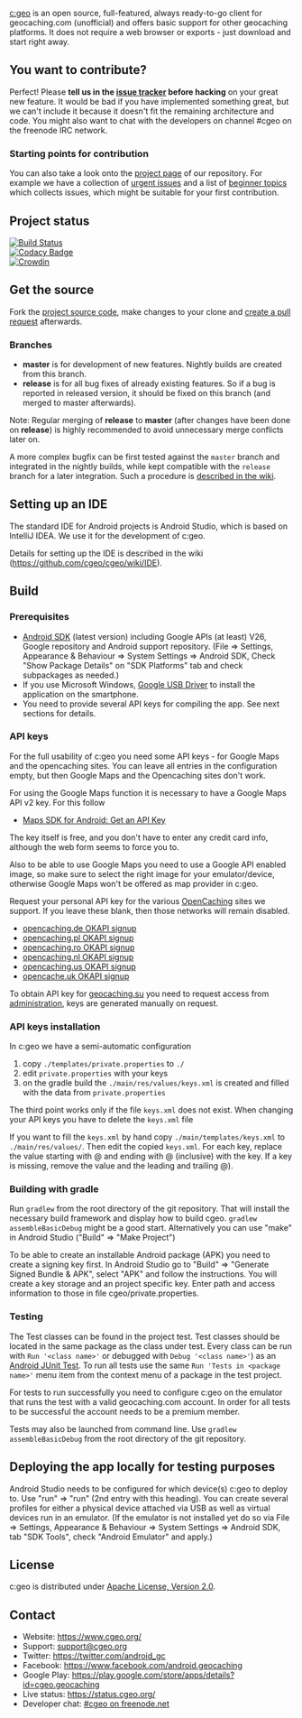 [c:geo](https://www.cgeo.org) is an open source, full-featured, always ready-to-go client for geocaching.com (unofficial) and offers basic support for other geocaching platforms.
It does not require a web browser or exports - just download and start right away.

## You want to contribute?

Perfect! Please **tell us in the [issue tracker](https://github.com/cgeo/cgeo/issues) before hacking** on your great new feature. It would be bad if you have implemented something great, but we can't include it because it doesn't fit the remaining architecture and code. You might also want to chat with the developers on channel #cgeo on the freenode IRC network.

### Starting points for contribution

You can also take a look onto the [project page](https://github.com/cgeo/cgeo/projects) of our repository.
For example we have a collection of [urgent issues](https://github.com/cgeo/cgeo/projects/6) and a list of [beginner topics](https://github.com/cgeo/cgeo/projects/7) which collects issues, which might be suitable for your first contribution.

## Project status

[![Build Status](https://ci.cgeo.org/job/cgeo%20continuous%20integration/badge/icon)](https://ci.cgeo.org/job/cgeo%20continuous%20integration/)<br>
[![Codacy Badge](https://api.codacy.com/project/badge/grade/3256314c8ba8457b9639bd2d4f4e7c91)](https://www.codacy.com/app/cgeo/cgeo)<br>
[![Crowdin](https://badges.crowdin.net/cgeo/localized.svg)](https://crowdin.com/project/cgeo)

## Get the source

Fork the [project source code](https://github.com/cgeo/cgeo), make changes to your clone and [create a pull request](https://help.github.com/articles/using-pull-requests) afterwards.

### Branches

- **master** is for development of new features. Nightly builds are created from this branch.
- **release** is for all bug fixes of already existing features. So if a bug is reported in released version, it should be fixed on this branch (and merged to master afterwards).

Note: Regular merging of **release** to **master** (after changes have been done on **release**) is highly recommended to avoid unnecessary merge conflicts later on.

A more complex bugfix can be first tested against the `master` branch and integrated in the nightly builds, while kept compatible with the `release` branch for a later integration.
Such a procedure is [described in the wiki](https://github.com/cgeo/cgeo/wiki/How-to-get-a-bug-fix-into-the-release).

## Setting up an IDE

The standard IDE for Android projects is Android Studio, which is based on IntelliJ IDEA.
We use it for the development of c:geo.

Details for setting up the IDE is described in the wiki (https://github.com/cgeo/cgeo/wiki/IDE).

## Build

### Prerequisites

- [Android SDK](https://developer.android.com/sdk) (latest version) including Google APIs (at least) V26, Google repository and Android support repository. (File => Settings, Appearance & Behaviour => System Settings => Android SDK, Check "Show Package Details" on "SDK Platforms" tab and check subpackages as needed.)
- If you use Microsoft Windows, [Google USB Driver](https://developer.android.com/sdk/win-usb.html) to install the application on the smartphone.
- You need to provide several API keys for compiling the app. See next sections for details.

### API keys

For the full usability of c:geo you need some API keys - for Google Maps and the opencaching sites.
You can leave all entries in the configuration empty, but then Google Maps and the Opencaching sites don't work.

For using the Google Maps function it is necessary to have a Google Maps API v2 key. For this follow
* [Maps SDK for Android: Get an API Key](https://developers.google.com/maps/documentation/android-sdk/get-api-key)

The key itself is free, and you don't have to enter any credit card info, although the web form seems to force you to.

Also to be able to use Google Maps you need to use a Google API enabled image, so make sure to select the right image for your emulator/device, otherwise Google Maps won't be offered as map provider in c:geo.

Request your personal API key for the various [OpenCaching](https://www.opencaching.eu/) sites we support. If you leave these blank, then those networks will remain disabled.
* [opencaching.de OKAPI signup](https://www.opencaching.de/okapi/signup.html)
* [opencaching.pl OKAPI signup](https://www.opencaching.pl/okapi/signup.html)
* [opencaching.ro OKAPI signup](https://www.opencaching.ro/okapi/signup.html)
* [opencaching.nl OKAPI signup](https://www.opencaching.nl/okapi/signup.html)
* [opencaching.us OKAPI signup](https://www.opencaching.us/okapi/signup.html)
* [opencache.uk OKAPI signup](https://www.opencache.uk/okapi/signup.html)

To obtain API key for [geocaching.su](https://geocaching.su) you need to request access from [administration](https://geocaching.su/?pn=1), keys are generated manually on request.

### API keys installation

In c:geo we have a semi-automatic configuration
1. copy `./templates/private.properties` to `./`
2. edit `private.properties` with your keys
3. on the gradle build the `./main/res/values/keys.xml` is created and filled with the data from `private.properties`

The third point works only if the file `keys.xml` does not exist.
When changing your API keys you have to delete the `keys.xml` file

If you want to fill the `keys.xml` by hand copy `./main/templates/keys.xml` to `./main/res/values/`.
Then edit the copied `keys.xml`. For each key, replace the value starting with @ and ending with @ (inclusive) with the key. If a key is missing, remove the value and the leading and trailing @).

### Building with gradle

Run `gradlew` from the root directory of the git repository. That will install the necessary build framework and display how to build cgeo. `gradlew assembleBasicDebug` might be a good start.
Alternatively you can use "make" in Android Studio ("Build" => "Make Project")

To be able to create an installable Android package (APK) you need to create a signing key first. In Android Studio go to "Build" => "Generate Signed Bundle & APK", select "APK" and follow the instructions. You will create a key storage and an project specific key. Enter path and access information to those in file cgeo/private.properties.

### Testing

The Test classes can be found in the project test. Test classes should be located in the same package as
the class under test.
Every class can be run with `Run '<class name>'` or debugged with `Debug '<class name>'`) as an [Android JUnit Test](https://developer.android.com/training/testing/fundamentals.html).
To run all tests use the same `Run 'Tests in <package name>'` menu item from the context menu of a package in the test project.

For tests to run successfully you need to configure c:geo on the emulator that runs the test with a valid geocaching.com account. In order for all tests to be successful the account needs to be a premium member.

Tests may also be launched from command line. Use `gradlew assembleBasicDebug` from the root directory of the git repository.

## Deploying the app locally for testing purposes

Android Studio needs to be configured for which device(s) c:geo to deploy to. Use "run" => "run" (2nd entry with this heading).
You can create several profiles for either a physical device attached via USB as well as virtual devices run in an emulator. (If the emulator is not installed yet do so via File => Settings, Appearance & Behaviour => System Settings => Android SDK, tab "SDK Tools", check "Android Emulator" and apply.)

## License

c:geo is distributed under [Apache License, Version 2.0](https://www.apache.org/licenses/LICENSE-2.0).

## Contact

- Website: https://www.cgeo.org/
- Support: support@cgeo.org
- Twitter: https://twitter.com/android_gc
- Facebook: https://www.facebook.com/android.geocaching
- Google Play: https://play.google.com/store/apps/details?id=cgeo.geocaching
- Live status: https://status.cgeo.org/
- Developer chat: [#cgeo on freenode.net](https://webchat.freenode.net/?channels=%23cgeo)
